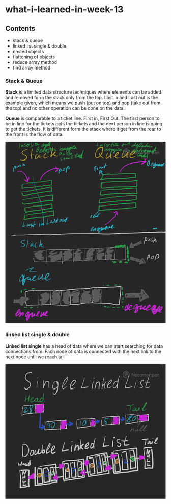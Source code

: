 # what-i-learned-in-week-13

## Contents

* stack & queue
* linked list single & double
* nested objects
* flattening of objects
* reduce array method
* find array method

### Stack & Queue

**Stack** is a limited data structure techniques where elements can be added and removed form the stack only from the top. Last in and Last out is the example given, which means we push (put on top) and pop (take out from the top) and no other operation can be done on the data.  
  
**Queue** is comparable to a ticket line. First in, First Out. The first person to be in line for the tickets gets the tickets and the next person in line is going to get the tickets. It is different form the stack where it get from the rear to the front is the flow of data. 

![Stacks and Queues](stacks_queues.png)


### linked list single & double  

**Linked list single** has a head of data where we can start searching for data connections from. Each node of data is connected with the next link to the next node until we reach tail

![](linked_lists.png)
